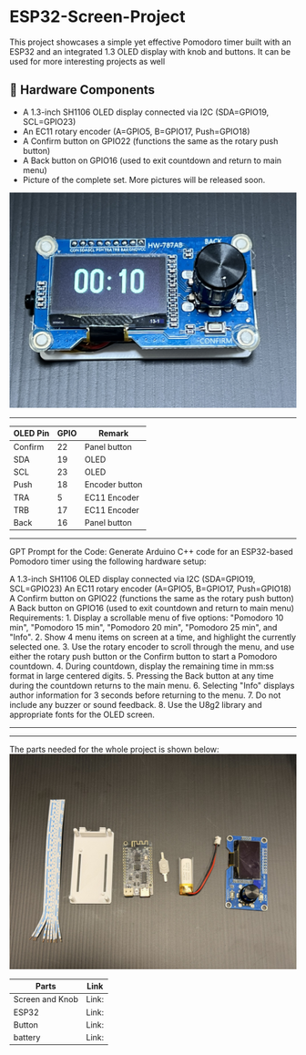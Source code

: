 # ESP32-Screen-Project

This project showcases a simple yet effective Pomodoro timer built with an ESP32 and an integrated 1.3 OLED display with knob and buttons. It can be used for more interesting projects as well

## 🧰 Hardware Components
- A 1.3-inch SH1106 OLED display connected via I2C (SDA=GPIO19, SCL=GPIO23)
- An EC11 rotary encoder (A=GPIO5, B=GPIO17, Push=GPIO18)
- A Confirm button on GPIO22 (functions the same as the rotary push button)
- A Back button on GPIO16 (used to exit countdown and return to main menu)
- Picture of the complete set. More pictures will be released soon.

![ESP32 Screen with Knob](images/IMG_9665.JPG)

---

| OLED Pin | GPIO | Remark        |
|----------|------|---------------|
| Confirm  | 22   | Panel button  |
| SDA      | 19   | OLED          |
| SCL      | 23   | OLED          |
| Push     | 18   | Encoder button|
| TRA      | 5    | EC11 Encoder  |
| TRB      | 17   | EC11 Encoder  |
| Back     | 16   | Panel button  |

---

GPT Prompt for the Code: Generate Arduino C++ code for an ESP32-based Pomodoro timer using the following hardware setup:

A 1.3-inch SH1106 OLED display connected via I2C (SDA=GPIO19, SCL=GPIO23)
An EC11 rotary encoder (A=GPIO5, B=GPIO17, Push=GPIO18)
A Confirm button on GPIO22 (functions the same as the rotary push button)
A Back button on GPIO16 (used to exit countdown and return to main menu)
Requirements: 1. Display a scrollable menu of five options: "Pomodoro 10 min", "Pomodoro 15 min", "Pomodoro 20 min", "Pomodoro 25 min", and "Info". 2. Show 4 menu items on screen at a time, and highlight the currently selected one. 3. Use the rotary encoder to scroll through the menu, and use either the rotary push button or the Confirm button to start a Pomodoro countdown. 4. During countdown, display the remaining time in mm:ss format in large centered digits. 5. Pressing the Back button at any time during the countdown returns to the main menu. 6. Selecting "Info" displays author information for 3 seconds before returning to the menu. 7. Do not include any buzzer or sound feedback. 8. Use the U8g2 library and appropriate fonts for the OLED screen.

---
<!---
The case file for 3DP can be downloaded below. Or you can navigate to 3DPfile folder under this repository to get the file. (Raspberry Pi 5 case will be released soon)
👉 [Download the 3DP file](https://github.com/MiaoReynolds/Raspberry-Pi-with-screen-and-keyboard-3D-print/raw/main/3DPfile/)
-->
---
The parts needed for the whole project is shown below:
![Parts](images/part_list.JPG)


| Parts | Link |
|--------|------|
| Screen and Knob | Link: |
| ESP32 | Link: |
| Button | Link: |
| battery | Link: |
